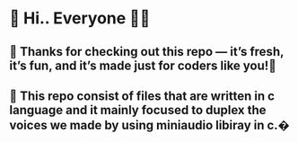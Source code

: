 # 📣 Hi.. Everyone 👋🏻

## 🚀 Thanks for checking out this repo — it’s fresh, it’s fun, and it’s made just for coders like you!💫



## 🌟  This repo consist of files that are written in c language and it mainly focused to duplex the voices we made by using miniaudio libiray in c.�

